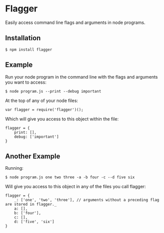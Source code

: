 Flagger
==========

Easily access command line flags and arguments in node programs.

## Installation

    $ npm install flagger
    
## Example

Run your node program in the command line with the flags and arguments you want to access:

    $ node program.js --print --debug important

At the top of any of your node files:

    var flagger = require('flagger')();
    
Which will give you access to this object within the file:

    flagger = {
        print: [],
        debug: ['important']
    }
    
## Another Example

Running:

    $ node program.js one two three -a -b four -c --d five six
    
Will give you access to this object in any of the files you call flagger:
    
    flagger = {
        _: ['one', 'two', 'three'], // arguments without a preceding flag are stored in flagger._
        a: [],
        b: ['four'],
        c: [],
        d: ['five', 'six']
    }
